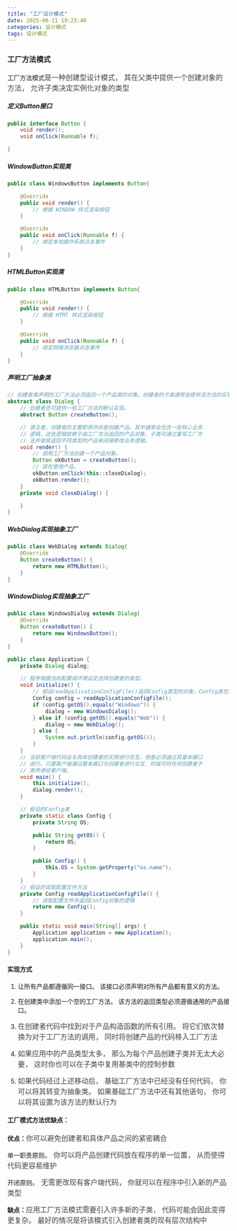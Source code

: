 ```yaml
---
title: "工厂设计模式"
date: 2025-06-11 19:23:40
categories: 设计模式
tags: 设计模式
---
```


### 工厂方法模式

工厂方法模式<span style="font-size: 16px; color: rgb(68, 68, 68)">是一种创建型设计模式， 其在父类中提供一个创建对象的方法， 允许子类决定实例化对象的类型</span>

##### 定义Button接口

``` java
public interface Button {
    void render();
    void onClick(Runnable f);

}
```

##### WindowButton实现类

``` java
public class WindowsButton implements Button{

    @Override
    public void render() {
        // 根据 WINDOW 样式渲染按钮
    }

    @Override
    public void onClick(Runnable f) {
        // 绑定本地操作系统点击事件
    }
}
```

##### HTMLButton实现类

``` java
public class HTMLButton implements Button{

    @Override
    public void render() {
        // 根据 HTMl 样式渲染按钮
    }

    @Override
    public void onClick(Runnable f) {
        // 绑定网络浏览器点击事件
    }
}
```

##### 声明工厂抽象类

``` java
// 创建者类声明的工厂方法必须返回一个产品类的对象。创建者的子类通常会提供该方法的实现。
abstract class Dialog {
    // 创建者还可提供一些工厂方法的默认实现。
    abstract Button createButton();

    // 请注意，创建者的主要职责并非是创建产品。其中通常会包含一些核心业务
    // 逻辑，这些逻辑依赖于由工厂方法返回的产品对象。子类可通过重写工厂方
    // 法并使其返回不同类型的产品来间接修改业务逻辑。
    void render() {
        // 调用工厂方法创建一个产品对象。
        Button okButton = createButton();
        // 现在使用产品。
        okButton.onClick(this::closeDialog);
        okButton.render();
    }
    private void closeDialog() {

    }
}
```

##### WebDialog实现抽象工厂

``` java
public class WebDialog extends Dialog{
    @Override
    Button createButton() {
        return new HTMLButton();
    }
}
```

##### WindowDialog实现抽象工厂

``` java
public class WindowsDialog extends Dialog{
    @Override
    Button createButton() {
        return new WindowsButton();
    }
}
```

``` java
public class Application {
    private Dialog dialog;

    // 程序根据当前配置或环境设定选择创建者的类型。
    void initialize() {
        // 假设readApplicationConfigFile()返回Config类型的对象，Config类包含OS属性。
        Config config = readApplicationConfigFile();
        if (config.getOS().equals("Windows")) {
            dialog = new WindowsDialog();
        } else if (config.getOS().equals("Web")) {
            dialog = new WebDialog();
        } else {
            System.out.println(config.getOS());
        }
    }
    // 当前客户端代码会与具体创建者的实例进行交互，但是必须通过其基本接口
    // 进行。只要客户端通过基本接口与创建者进行交互，你就可将任何创建者子
    // 类传递给客户端。
    void main() {
        this.initialize();
        dialog.render();
    }

    // 假设的Config类
    private static class Config {
        private String OS;

        public String getOS() {
            return OS;
        }

        public Config() {
            this.OS = System.getProperty("os.name");
        }
    }
    // 假设的读取配置文件方法
    private Config readApplicationConfigFile() {
        // 读取配置文件并返回Config对象的逻辑
        return new Config();
    }

    public static void main(String[] args) {
        Application application = new Application();
        application.main();
    }
}
```

#### 实现方式

1.  让所有产品都遵循同一接口。 该接口必须声明对所有产品都有意义的方法。

2.  在创建类中添加一个空的工厂方法。 该方法的返回类型必须遵循通用的产品接口。

3.  <span style="font-size: 16px; color: rgb(68, 68, 68)">在创建者代码中找到对于产品构造函数的所有引用。 将它们依次替换为对于工厂方法的调用， 同时将创建产品的代码移入工厂方法</span>

4.  <span style="font-size: 16px; color: rgb(68, 68, 68)">如果应用中的产品类型太多， 那么为每个产品创建子类并无太大必要， 这时你也可以在子类中复用基类中的控制参数</span>

5.  <span style="font-size: 16px; color: rgb(68, 68, 68)">如果代码经过上述移动后， 基础工厂方法中已经没有任何代码， 你可以将其转变为抽象类。 如果基础工厂方法中还有其他语句， 你可以将其设置为该方法的默认行为</span>

#### 工厂模式方法优缺点：

**优点：**<span style="font-size: 16px; color: rgb(68, 68, 68)">你可以避免创建者和具体产品之间的紧密耦合</span>

单一职责原则<span style="font-size: 16px; color: rgb(68, 68, 68)">。 你可以将产品创建代码放在程序的单一位置， 从而使得代码更容易维护</span>

开闭原则<span style="font-size: 16px; color: rgb(68, 68, 68)">。 无需更改现有客户端代码， 你就可以在程序中引入新的产品类型</span>

**缺点：**<span style="font-size: 16px; color: rgb(68, 68, 68)">应用工厂方法模式需要引入许多新的子类， 代码可能会因此变得更复杂。 最好的情况是将该模式引入创建者类的现有层次结构中</span>
